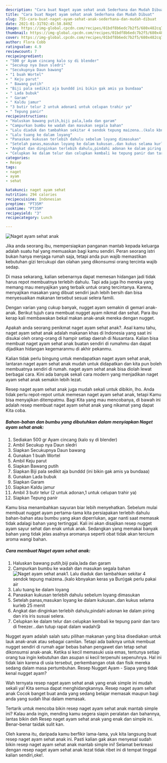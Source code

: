 ```yaml
---
description: "Cara buat Naget ayam sehat anak Sederhana dan Mudah Dibuat"
title: "Cara buat Naget ayam sehat anak Sederhana dan Mudah Dibuat"
slug: 755-cara-buat-naget-ayam-sehat-anak-sederhana-dan-mudah-dibuat
date: 2021-01-31T02:45:58.849Z
image: https://img-global.cpcdn.com/recipes/01bdf8b6edc7b2f5/680x482cq70/naget-ayam-sehat-anak-foto-resep-utama.jpg
thumbnail: https://img-global.cpcdn.com/recipes/01bdf8b6edc7b2f5/680x482cq70/naget-ayam-sehat-anak-foto-resep-utama.jpg
cover: https://img-global.cpcdn.com/recipes/01bdf8b6edc7b2f5/680x482cq70/naget-ayam-sehat-anak-foto-resep-utama.jpg
author: Flora Cobb
ratingvalue: 4.9
reviewcount: 7
recipeingredient:
- "500 gr Ayam cincang kalo sy di blender"
- "Secukup nya Daun sledri"
- "Secukupnya Daun bawang"
- "1 buah Wortel"
- " Keju parut"
- " Bawang putih"
- "Biji pala sedikit aja bunddd ini bikin gak amis ya bundaaa"
- " Lada bubuk"
- " Garam"
- " Kaldu jamur"
- "3 butir telur 2 untuk adonan1 untuk celupan trahir ya"
- " Tepung panir"
recipeinstructions:
- "Haluskan bawang putih,biji pala,lada dan garam"
- "Campurkan bumbu ke wadah dan masukan segala bahan"
- "Lalu diaduk dan tambahkan sekitar 4 sendok tepung maizena..(kalo kbnyakan keras ya Bun)gak perlu pakai air"
- "Lalu tuang ke dalam loyang"
- "Panaskan kukusan terlebih dahulu sebelum loyang dimasukan"
- "Setelah panas,masukan loyang ke dalam kukusan..dan kukus selama kurleb 25 menit"
- "Angkat dan dinginkan terlebih dahulu,pindahi adonan ke dalam piring dan iris iris susuai selera."
- "Celupkan ke dalam telur dan celupkan kembali ke tepung panir dan taro di freezer...dan tutup rapat dalam wadah😘"
categories:
- Resep
tags:
- naget
- ayam
- sehat

katakunci: naget ayam sehat 
nutrition: 294 calories
recipecuisine: Indonesian
preptime: "PT35M"
cooktime: "PT35M"
recipeyield: "3"
recipecategory: Lunch

---
```



![Naget ayam sehat anak](https://img-global.cpcdn.com/recipes/01bdf8b6edc7b2f5/680x482cq70/naget-ayam-sehat-anak-foto-resep-utama.jpg)

Jika anda seorang ibu, mempersiapkan panganan mantab kepada keluarga adalah suatu hal yang memuaskan bagi kamu sendiri. Peran seorang istri bukan hanya menjaga rumah saja, tetapi anda pun wajib memastikan kebutuhan gizi tercukupi dan olahan yang dikonsumsi orang tercinta wajib sedap.

Di masa  sekarang, kalian sebenarnya dapat memesan hidangan jadi tidak harus repot membuatnya terlebih dahulu. Tapi ada juga lho mereka yang memang mau menyajikan yang terbaik untuk orang tercintanya. Karena, menyajikan masakan yang dibuat sendiri jauh lebih bersih dan bisa menyesuaikan makanan tersebut sesuai selera famili. 

Dengan varian yang cukup banyak, nugget ayam semakin di gemari anak-anak. Berikut tujuh cara membuat nugget ayam nikmat dan sehat. Para ibu kerap kali membawakan bekal makan anak-anak mereka dengan nugget.

Apakah anda seorang penikmat naget ayam sehat anak?. Asal kamu tahu, naget ayam sehat anak adalah makanan khas di Indonesia yang saat ini disukai oleh orang-orang di hampir setiap daerah di Nusantara. Kalian bisa membuat naget ayam sehat anak buatan sendiri di rumahmu dan dapat dijadikan hidangan kegemaranmu di akhir pekanmu.

Kalian tidak perlu bingung untuk mendapatkan naget ayam sehat anak, lantaran naget ayam sehat anak mudah untuk didapatkan dan kita pun boleh membuatnya sendiri di rumah. naget ayam sehat anak bisa diolah lewat berbagai cara. Kini ada banyak sekali cara modern yang menjadikan naget ayam sehat anak semakin lebih lezat.

Resep naget ayam sehat anak juga mudah sekali untuk dibikin, lho. Anda tidak perlu repot-repot untuk memesan naget ayam sehat anak, tetapi Kamu bisa menyajikan ditempatmu. Bagi Kita yang mau mencobanya, di bawah ini adalah resep membuat naget ayam sehat anak yang nikamat yang dapat Kita coba.

<!--inarticleads1-->

##### Bahan-bahan dan bumbu yang dibutuhkan dalam menyiapkan Naget ayam sehat anak:

1. Sediakan 500 gr Ayam cincang (kalo sy di blender)
1. Ambil Secukup nya Daun sledri
1. Siapkan Secukupnya Daun bawang
1. Gunakan 1 buah Wortel
1. Ambil  Keju parut
1. Siapkan  Bawang putih
1. Siapkan Biji pala sedikit aja bunddd (ini bikin gak amis ya bundaaa)
1. Gunakan  Lada bubuk
1. Siapkan  Garam
1. Siapkan  Kaldu jamur
1. Ambil 3 butir telur (2 untuk adonan,1 untuk celupan trahir ya)
1. Siapkan  Tepung panir


Kamu bisa menambahkan sayuran biar lebih menyehatkan. Sebelum mulai membuat nugget ayam pertama-tama kita persiapakan terlebih dahulu bahan-bahan atau bumbu yang akan diperrlukan, agar nanti saat memasak tidak adalagi bahan yang tertinggal. Kali ini akan disajikan resep nugget ayam sayur sehat dan enak untuk anak. Sedangkan yang memakai banyak bahan yang tidak jelas asalnya aromanya seperti obat tidak akan tercium aroma wangi bahan. 

<!--inarticleads2-->

##### Cara membuat Naget ayam sehat anak:

1. Haluskan bawang putih,biji pala,lada dan garam
1. Campurkan bumbu ke wadah dan masukan segala bahan
<img src="https://img-global.cpcdn.com/steps/63546933dd36bf48/160x128cq70/naget-ayam-sehat-anak-langkah-memasak-2-foto.jpg" alt="Naget ayam sehat anak">1. Lalu diaduk dan tambahkan sekitar 4 sendok tepung maizena..(kalo kbnyakan keras ya Bun)gak perlu pakai air
1. Lalu tuang ke dalam loyang
1. Panaskan kukusan terlebih dahulu sebelum loyang dimasukan
1. Setelah panas,masukan loyang ke dalam kukusan..dan kukus selama kurleb 25 menit
1. Angkat dan dinginkan terlebih dahulu,pindahi adonan ke dalam piring dan iris iris susuai selera.
1. Celupkan ke dalam telur dan celupkan kembali ke tepung panir dan taro di freezer...dan tutup rapat dalam wadah😘


Nugget ayam adalah salah satu pilihan makanan yang bisa disediakan untuk lauk anak-anak atau sebagai camilan. Tetapi ada baiknya untuk membuat nugget sendiri di rumah agar bebas bahan pengawet dan tetap sehat dikonsumsi anak-anak. Ketika si kecil memasuki usia emas, tentunya setiap orang tua ingin kebutuhan dan asupan si kecil terpenuhi sepenuhnya. Hal ini tidak lain karena di usia tersebut, perkembangan otak dan fisik mereka sedang dalam masa pertumbuhan. Resep Nugget Ayam - Siapa yang tidak kenal nugget ayam? 

Wah ternyata resep naget ayam sehat anak yang enak simple ini mudah sekali ya! Kita semua dapat menghidangkannya. Resep naget ayam sehat anak Cocok banget buat anda yang sedang belajar memasak maupun bagi anda yang sudah lihai dalam memasak.

Tertarik untuk mencoba bikin resep naget ayam sehat anak mantab simple ini? Kalau anda ingin, mending kamu segera siapin peralatan dan bahannya, lantas bikin deh Resep naget ayam sehat anak yang enak dan simple ini. Benar-benar taidak sulit kan. 

Oleh karena itu, daripada kamu berfikir lama-lama, yuk kita langsung buat resep naget ayam sehat anak ini. Pasti kalian gak akan menyesal sudah bikin resep naget ayam sehat anak mantab simple ini! Selamat berkreasi dengan resep naget ayam sehat anak lezat tidak ribet ini di tempat tinggal kalian sendiri,oke!.

